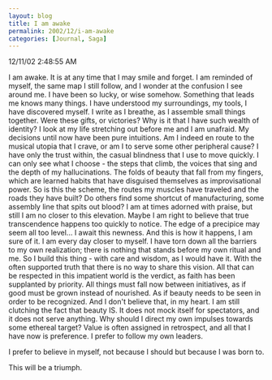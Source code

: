 ```yaml
---
layout: blog
title: I am awake
permalink: 2002/12/i-am-awake
categories: [Journal, Saga]
---
```



12/11/02 2:48:55 AM

I am awake. It is at any time that I may smile and forget. I am reminded of myself, the same map I still follow, and I wonder at the confusion I see around me. I have been so lucky, or wise somehow. Something that leads me knows many things. I have understood my surroundings, my tools, I have discovered myself. I write as I breathe, as I assemble small things together. Were these gifts, or victories? Why is it that I have such wealth of identity? I look at my life stretching out before me and I am unafraid. My decisions until now have been pure intuitions. Am I indeed en route to the musical utopia that I crave, or am I to serve some other peripheral cause? I have only the trust within, the casual blindness that I use to move quickly. I can only see what I choose - the steps that climb, the voices that sing and the depth of my hallucinations. The folds of beauty that fall from my fingers, which are learned habits that have disguised themselves as improvisational power.
So is this the scheme, the routes my muscles have traveled and the roads they have built? Do others find some shortcut of manufacturing, some assembly line that spits out blood? I am at times adorned with praise, but still I am no closer to this elevation. Maybe I am right to believe that true transcendence happens too quickly to notice. The edge of a precipice may seem all too level... I await this newness.
And this is how it happens, I am sure of it. I am every day closer to myself. I have torn down all the barriers to my own realization; there is nothing that stands before my own ritual and me.
So I build this thing - with care and wisdom, as I would have it. With the often supported truth that there is no way to share this vision. All that can be respected in this impatient world is the verdict, as faith has been supplanted by priority. All things must fall now between initiatives, as if good must be grown instead of nourished. As if beauty needs to be seen in order to be recognized.
And I don't believe that, in my heart. I am still clutching the fact that beauty IS. It does not mock itself for spectators, and it does not serve anything. Why should I direct my own impulses towards some ethereal target? Value is often assigned in retrospect, and all that I have now is preference. I prefer to follow my own leaders.

I prefer to believe in myself, not because I should but because I was born to.

This will be a triumph.
